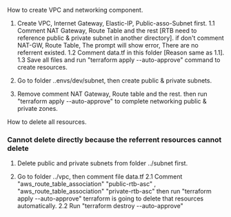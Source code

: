 How to create VPC and networking component.

1. Create VPC, Internet Gateway, Elastic-IP, Public-asso-Subnet first.
   1.1 Comment NAT Gateway, Route Table and the rest [RTB need to reference public & private subnet in another directory].
       if don't comment NAT-GW, Route Table, The prompt will show error, There are no referrent existed. 
   1.2 Comment data.tf in this folder [Reason same as 1.1].
   1.3 Save all files and run "terraform apply --auto-approve" command to create resources.

2. Go to folder ..envs/dev/subnet, then create public & private subnets.

3. Remove comment NAT Gateway, Route table and the rest. then run "terraform apply --auto-approve" to complete networking
   public & private zones.



How to delete all resources.

### Cannot delete directly because the referrent resources cannot delete

1. Delete public and private subnets from folder ../subnet first.

2. Go to folder ../vpc, then comment file data.tf
   2.1 Comment "aws_route_table_association" "public-rtb-asc" , "aws_route_table_association" "private-rtb-asc"
       then run "terraform apply --auto-approve"
       terraform is going to delete that resources automatically.
   2.2 Run "terraform destroy --auto-approve" 